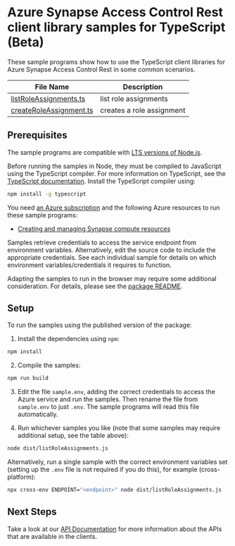 # Azure Synapse Access Control Rest client library samples for TypeScript (Beta)

These sample programs show how to use the TypeScript client libraries for Azure Synapse Access Control Rest in some common scenarios.

| **File Name**                                   | **Description**           |
| ----------------------------------------------- | ------------------------- |
| [listRoleAssignments.ts][listroleassignments]   | list role assignments     |
| [createRoleAssignment.ts][createroleassignment] | creates a role assignment |

## Prerequisites

The sample programs are compatible with [LTS versions of Node.js](https://github.com/nodejs/release#release-schedule).

Before running the samples in Node, they must be compiled to JavaScript using the TypeScript compiler. For more information on TypeScript, see the [TypeScript documentation][typescript]. Install the TypeScript compiler using:

```bash
npm install -g typescript
```

You need [an Azure subscription][freesub] and the following Azure resources to run these sample programs:

- [Creating and managing Synapse compute resources][createinstance_creatingandmanagingsynapsecomputeresources]

Samples retrieve credentials to access the service endpoint from environment variables. Alternatively, edit the source code to include the appropriate credentials. See each individual sample for details on which environment variables/credentials it requires to function.

Adapting the samples to run in the browser may require some additional consideration. For details, please see the [package README][package].

## Setup

To run the samples using the published version of the package:

1. Install the dependencies using `npm`:

```bash
npm install
```

2. Compile the samples:

```bash
npm run build
```

3. Edit the file `sample.env`, adding the correct credentials to access the Azure service and run the samples. Then rename the file from `sample.env` to just `.env`. The sample programs will read this file automatically.

4. Run whichever samples you like (note that some samples may require additional setup, see the table above):

```bash
node dist/listRoleAssignments.js
```

Alternatively, run a single sample with the correct environment variables set (setting up the `.env` file is not required if you do this), for example (cross-platform):

```bash
npx cross-env ENDPOINT="<endpoint>" node dist/listRoleAssignments.js
```

## Next Steps

Take a look at our [API Documentation][apiref] for more information about the APIs that are available in the clients.

[listroleassignments]: https://github.com/Azure/azure-sdk-for-js/blob/main/sdk/synapse/synapse-access-control-rest/samples/v1-beta/typescript/src/listRoleAssignments.ts
[createroleassignment]: https://github.com/Azure/azure-sdk-for-js/blob/main/sdk/synapse/synapse-access-control-rest/samples/v1-beta/typescript/src/createRoleAssignment.ts
[apiref]: https://docs.microsoft.com/rest/api/synapse/
[freesub]: https://azure.microsoft.com/free/
[createinstance_creatingandmanagingsynapsecomputeresources]: https://docs.microsoft.com/azure/synapse-analytics/security/synapse-workspace-access-control-overview#creating-and-managing-synapse-compute-resources
[package]: https://github.com/Azure/azure-sdk-for-js/tree/main/sdk/synapse/synapse-access-control-rest/README.md
[typescript]: https://www.typescriptlang.org/docs/home.html